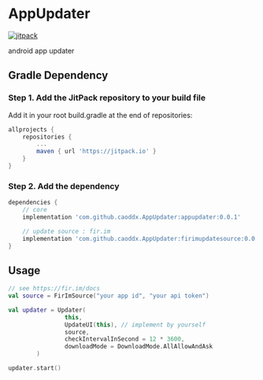 # AppUpdater

[![jitpack](https://jitpack.io/v/caoddx/AppUpdater.svg)](https://jitpack.io/#caoddx/AppUpdater)

android app updater

## Gradle Dependency

### Step 1. Add the JitPack repository to your build file

Add it in your root build.gradle at the end of repositories:

```gradle
allprojects {
    repositories {
        ...
        maven { url 'https://jitpack.io' }
    }
}
```

### Step 2. Add the dependency

```gradle
dependencies {
    // core
    implementation 'com.github.caoddx.AppUpdater:appupdater:0.0.1'

    // update source : fir.im
    implementation 'com.github.caoddx.AppUpdater:firimupdatesource:0.0.1'
}
```

## Usage

```kotlin
// see https://fir.im/docs
val source = FirImSource("your app id", "your api token")

val updater = Updater(
                this,
                UpdateUI(this), // implement by yourself
                source,
                checkIntervalInSecond = 12 * 3600,
                downloadMode = DownloadMode.AllAllowAndAsk
        )

updater.start()
```